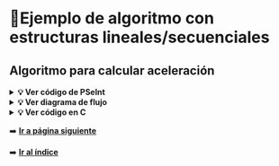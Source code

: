 # 🔢Ejemplo de algoritmo con estructuras lineales/secuenciales
## Algoritmo para calcular aceleración

<details>
  <summary><b>💡 Ver código de PSeInt</b></summary>

    
  ```pseudocode
    Algoritmo aceleracion1
    	//Variables
    	Definir vIncial, vFinal, tiempo, aceleracion Como Real;
    
    	//Entrada
    	Escribir "Ingrese la velocidad inicial en (m/s): ";
    	Leer vIncial;
    	Escribir "Ingrese la velocidad final en (m/s): ";
    	Leer vFinal;
    	Escribir "Ingrese el tiempo en (s): ";
    	Leer tiempo;
    	
    	//Proceso 
    	aceleracion = (vFinal - vIncial) / tiempo;
    	
    	//Salida
    	Escribir "La aceleracion es: ",aceleracion " m/s^2";
    FinAlgoritmo
  ```
</details>



<details>
<summary><b>💡 Ver diagrama de flujo</b></summary>
  <img src="/img/diagramaFlujo.png" alt="Diagrama de flujo" width="200">
</details>


  
<details>
  <summary><b>💡 Ver código en C</b></summary>

<br>

```c
    #include <stdio.h>
    
    int main(){
        float vInicial, vFinal, tiempo, aceleracion;
        printf("Ingrese la velocidad inicial en (m/s): ");
        scanf("%f", &vInicial);
        printf("Ingrese la velocidad final en (m/s): ");
        scanf("%f", &vFinal);
        printf("Ingrese el tiempo en (s): ");
        scanf("%f", &tiempo);
    
        aceleracion = (vFinal - vInicial) / tiempo;
        
        printf("La aceleracion es: %.2f m/s^2", aceleracion);
    }
```

</details>

➡️ [**Ir a página siguiente**](/unidad1/contenidosUnidad/dificulatdes.md)

➡️ [**Ir al índice**](/index.md)
